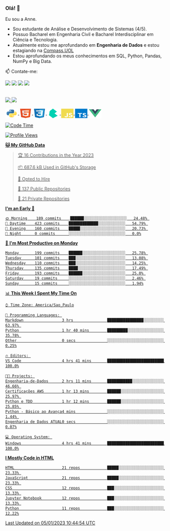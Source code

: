 ### Olá! 👋
Eu sou a Anne. 
- Sou estudante de Análise e Desenvolvimento de Sistemas (4/5).
- Possuo Bacharel em Engenharia Civil e Bacharel Interdisciplinar em Ciência e Tecnologia.
- Atualmente estou me aprofundando em **Engenharia de Dados** e estou estagiando na [Compass.UOL](https://compass.uol/pt/home/) 
- Estou aprofundando os meus conhecimentos em SQL, Python, Pandas, NumPy e Big Data.

📫 Contate-me: 

<div>
<a href="https://www.instagram.com/annekarolinefc/" target="_blank"><img src="https://img.shields.io/badge/-Instagram-%23E4405F?style=for-the-badge&logo=instagram&logoColor=white" target="_blank"></a> 
<a href = "mailto:annekarolinefc@gmail.com"><img src="https://img.shields.io/badge/-Gmail-%23333?style=for-the-badge&logo=gmail&logoColor=white" target="_blank"></a>
<a href="https://www.linkedin.com/in/devannekarolinefc/" target="_blank"><img src="https://img.shields.io/badge/-LinkedIn-%230077B5?style=for-the-badge&logo=linkedin&logoColor=white" target="_blank"></a> 
<a href="https://api.whatsapp.com/send?phone=5533991375118&text=Ol%C3%A1%20Anne!%20" target="_blank"><img src="https://img.shields.io/badge/WhatsApp-25D366?style=for-the-badge&logo=whatsapp&logoColor=white" target="_blank"></a>
</div>

</br>

</br>
<div>
  <a href="https://github.com/annekarolinefc">
  <img height="180em" src="https://github-readme-stats.vercel.app/api?username=annekarolinefc&show_icons=true&theme=dracula&include_all_commits=true&count_private=true"/>
  <img height="180em" src="https://github-readme-stats.vercel.app/api/top-langs/?username=annekarolinefc&layout=compact&langs_count=7&theme=dracula"/>
</div>
  
  <div style="display: inline_block"><br>  
  <img align="center" alt="Anne-Python" height="30" width="40" src="https://raw.githubusercontent.com/devicons/devicon/master/icons/python/python-original.svg">
  <img align="center" alt="Anne-HTML" height="30" width="40" src="https://raw.githubusercontent.com/devicons/devicon/master/icons/html5/html5-original.svg">
  <img align="center" alt="Anne-CSS" height="30" width="40"
 src="https://raw.githubusercontent.com/devicons/devicon/master/icons/css3/css3-original.svg">
  <img align="center" alt="Anne-Bulma" height="30" width="40"
 src="https://github.com/devicons/devicon/blob/master/icons/bulma/bulma-plain.svg">
  <img align="center" alt="Anne-Js" height="30" width="40" src="https://raw.githubusercontent.com/devicons/devicon/master/icons/javascript/javascript-plain.svg">
    <img align="center" alt="Anne-Ts" height="30" width="40" src="https://github.com/devicons/devicon/blob/master/icons/typescript/typescript-original.svg">
      <img align="center" alt="Anne-Vue" height="30" width="40" src="https://github.com/devicons/devicon/blob/master/icons/vuejs/vuejs-original.svg">
</div>
<!--
  <img align="center" alt="Anne-An" height="30" width="40" src="https://github.com/devicons/devicon/blob/master/icons/angularjs/angularjs-original.svg">

-->
</br>
</br>
</br>
<!--START_SECTION:waka-->
![Code Time](http://img.shields.io/badge/Code%20Time-121%20hrs%2015%20mins-blue)

![Profile Views](http://img.shields.io/badge/Profile%20Views-1-blue)

**🐱 My GitHub Data** 

> 🏆 16 Contributions in the Year 2023
 > 
> 📦 687.6 kB Used in GitHub's Storage 
 > 
> 💼 Opted to Hire
 > 
> 📜 137 Public Repositories 
 > 
> 🔑 21 Private Repositories  
 > 
**I'm an Early 🐤** 

```text
🌞 Morning    189 commits    ██████░░░░░░░░░░░░░░░░░░░   24.48% 
🌇 Daytime    423 commits    █████████████░░░░░░░░░░░░   54.79% 
🌃 Evening    160 commits    █████░░░░░░░░░░░░░░░░░░░░   20.73% 
🌙 Night      0 commits      ░░░░░░░░░░░░░░░░░░░░░░░░░   0.0%

```
📅 **I'm Most Productive on Monday** 

```text
Monday       199 commits    ██████░░░░░░░░░░░░░░░░░░░   25.78% 
Tuesday      101 commits    ███░░░░░░░░░░░░░░░░░░░░░░   13.08% 
Wednesday    110 commits    ███░░░░░░░░░░░░░░░░░░░░░░   14.25% 
Thursday     135 commits    ████░░░░░░░░░░░░░░░░░░░░░   17.49% 
Friday       193 commits    ██████░░░░░░░░░░░░░░░░░░░   25.0% 
Saturday     19 commits     ░░░░░░░░░░░░░░░░░░░░░░░░░   2.46% 
Sunday       15 commits     ░░░░░░░░░░░░░░░░░░░░░░░░░   1.94%

```


📊 **This Week I Spent My Time On** 

```text
⌚︎ Time Zone: America/Sao_Paulo

💬 Programming Languages: 
Markdown                 3 hrs               ████████████████░░░░░░░░░   63.97% 
Python                   1 hr 40 mins        █████████░░░░░░░░░░░░░░░░   35.78% 
Other                    0 secs              ░░░░░░░░░░░░░░░░░░░░░░░░░   0.25%

🔥 Editors: 
VS Code                  4 hrs 41 mins       █████████████████████████   100.0%

🐱‍💻 Projects: 
Engenharia-de-Dados      2 hrs 11 mins       ███████████░░░░░░░░░░░░░░   46.66% 
Certificações AWS        1 hr 13 mins        ██████░░░░░░░░░░░░░░░░░░░   25.97% 
Python e TDD             1 hr 12 mins        ██████░░░░░░░░░░░░░░░░░░░   25.85% 
Python - Básico ao Avança4 mins              ░░░░░░░░░░░░░░░░░░░░░░░░░   1.44% 
Engenharia de Dados ATUAL0 secs              ░░░░░░░░░░░░░░░░░░░░░░░░░   0.07%

💻 Operating System: 
Windows                  4 hrs 41 mins       █████████████████████████   100.0%

```

**I Mostly Code in HTML** 

```text
HTML                     21 repos            █████░░░░░░░░░░░░░░░░░░░░   23.33% 
JavaScript               21 repos            █████░░░░░░░░░░░░░░░░░░░░   23.33% 
CSS                      12 repos            ███░░░░░░░░░░░░░░░░░░░░░░   13.33% 
Jupyter Notebook         12 repos            ███░░░░░░░░░░░░░░░░░░░░░░   13.33% 
Python                   11 repos            ███░░░░░░░░░░░░░░░░░░░░░░   12.22%

```



 Last Updated on 05/01/2023 10:44:54 UTC
<!--END_SECTION:waka-->
  
